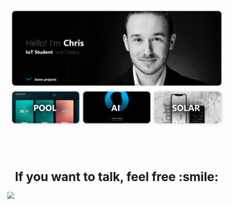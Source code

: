 ![](https://github.com/ChRIisS97/ChRIisS97/blob/master/Startseite.png)

<!--[![Top Langs](https://github-readme-stats.vercel.app/api/top-langs/?username=ChRIisS97&layout=compact)](https://github.com/ChRIisS97/github-readme-stats)
![ChRIisS97's Github Stats](https://github-readme-stats.vercel.app/api?username=ChRIisS97&show_icons=true)-->
<br><br>

<h1 align="center">If you want to talk, feel free :smile:</h1>

![](https://github.com/ChRIisS97/ChRIisS97/blob/master/StartseiteIcons.png)

